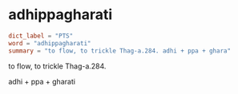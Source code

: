 # adhippagharati

``` toml
dict_label = "PTS"
word = "adhippagharati"
summary = "to flow, to trickle Thag-a.284. adhi + ppa + ghara"
```

to flow, to trickle Thag\-a.284.

adhi \+ ppa \+ gharati

